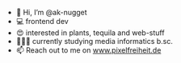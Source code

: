- 👋 Hi, I’m @ak-nugget
- 💻 frontend dev
- 😍 interested in plants, tequila and web-stuff
- 👨🏻‍🎓 currently studying media informatics b.sc.
- 📫 Reach out to me on www.pixelfreiheit.de
<!--- 💞️ I’m looking to collaborate on ... -->

<!---
ak-nugget/ak-nugget is a ✨ special ✨ repository because its `README.md` (this file) appears on your GitHub profile.
You can click the Preview link to take a look at your changes.
--->

